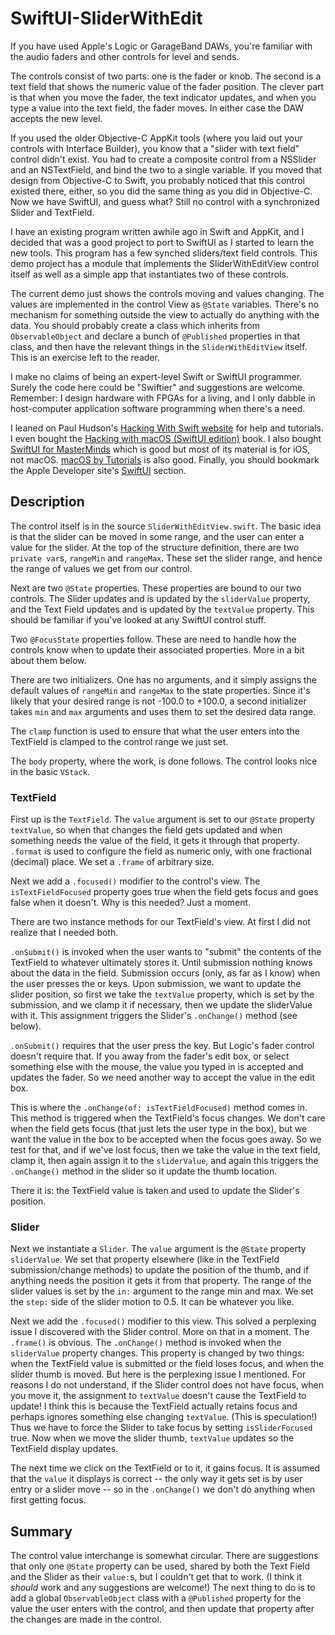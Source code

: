  # SwiftUI-SliderWithEdit

If you have used Apple's Logic or GarageBand DAWs, you're familiar with the audio faders and other controls for level and sends.

The controls consist of two parts: one is the fader or knob. The second is a text field that shows the numeric value of the fader position. The clever part is that when you move the fader, the text indicator updates, and when you type a value into the text field, the fader moves. In either case the DAW accepts the new level.

If you used the older Objective-C AppKit tools (where you laid out your controls with Interface Builder), you know that a "slider with text field" control didn't exist. You had to create a composite control from a NSSlider and an NSTextField, and bind the two to a single variable. If you moved that design from Objective-C to Swift, you probably noticed that this control existed there, either, so you did the same thing as you did in Objective-C. Now we have SwiftUI, and guess what? Still no control with a synchronized Slider and TextField.

I have an existing program written awhile ago in Swift and AppKit, and I decided that was a good project to port to SwiftUI as I started to learn the new tools. This program has a few synched sliders/text field controls. This demo project has a module that implements the SliderWithEditView control itself as well as a simple app that instantiates two of these controls.

The current demo just shows the controls moving and values changing. The values are implemented in the control View as `@State` variables. There's no mechanism for something outside the view to actually do anything with the data. You should probably create a class which inherits from `ObservableObject` and declare a bunch of `@Published` properties in that class, and then have the relevant things in the `SliderWithEditView` itself. This is an exercise left to the reader.

I make no claims of being an expert-level Swift or SwiftUI programmer. Surely the code here could be "Swiftier" and suggestions are welcome. Remember: I design hardware with FPGAs for a living, and I only dabble in host-computer application software programming when there's a need.

I leaned on Paul Hudson's [Hacking With Swift website](https://www.hackingwithswift.com) for help and tutorials. I even bought the [Hacking with macOS (SwiftUI edition)](https://www.hackingwithswift.com/store/hacking-with-macos) book. I also bought [SwiftUI for MasterMinds](https://books.apple.com/us/book/swiftui-for-masterminds-3rd-edition-2022/id6443368742) which is good but most of its material is for iOS, not macOS. [macOS by Tutorials](https://www.kodeco.com/books/macos-by-tutorials/v1.0) is also good. Finally, you should bookmark the Apple Developer site's [SwiftUI](https://developer.apple.com/documentation/swiftui/) section. 

## Description

The control itself is in the source `SliderWithEditView.swift`. The basic idea is that the slider can be moved in some range, and the user can enter a value for the slider. At the top of the structure definition, there are two `private var`s, `rangeMin` and `rangeMax`. These set the slider range, and hence the range of values we get from our control.

Next are two `@State` properties. These properties are bound to our two controls. The Slider updates and is updated by the `sliderValue` property, and the Text Field updates and is updated by the `textValue` property. This should be familiar if you've looked at any SwiftUI control stuff.

Two `@FocusState` properties follow. These are need to handle how the controls know when to update their associated properties. More in a bit about them below.

There are two initializers. One has no arguments, and it simply assigns the default values of `rangeMin` and `rangeMax` to the state properties. Since it's likely that your desired range is not -100.0 to +100.0, a second initializer takes `min` and `max` arguments and uses them to set the desired data range.

The `clamp` function is used to ensure that what the user enters into the TextField is clamped to the control range we just set.

The `body` property, where the work, is done follows. The control looks nice in the basic `VStack`. 

### TextField
First up is the `TextField`. The `value` argument is set to our `@State` property `textValue`, so when that changes the field gets updated and when something needs the value of the field, it gets it through that property. `.format` is used to configure the field as numeric only, with one fractional (decimal) place. We set a `.frame` of arbitrary size.

Next we add a `.focused()` modifier to the control's view. The `isTextFieldFocused` property goes true when the field gets focus and goes false when it doesn't. Why is this needed? Just a moment.

There are two instance methods for our TextField's view. At first I did not realize that I needed both.

`.onSubmit()` is invoked when the user wants to "submit" the contents of the TextField to whatever ultimately stores it. Until submission nothing knows about the data in the field. Submission occurs (only, as far as I know) when the user presses the <Return> or <Enter> keys. Upon submission, we want to update the slider position, so first we take the `textValue` property, which is set by the submission, and we clamp it if necessary, then we update the sliderValue with it. This assignment triggers the Slider's `.onChange()` method (see below).

`.onSubmit()` requires that the user press the <Return> key. But Logic's fader control doesn't require that. If you <Tab> away from the fader's edit box, or select something else with the mouse, the value you typed in is accepted and updates the fader. So we need another way to accept the value in the edit box.

This is where the `.onChange(of: isTextFieldFocused)` method comes in. This method is triggered when the TextField's focus changes. We don't care when the field gets focus (that just lets the user type in the box), but we want the value in the box to be accepted when the focus goes away. So we test for that, and if we've lost focus, then we take the value in the text field, clamp it, then again assign it to the `sliderValue`, and again this triggers the `.onChange()` method in the slider so it update the thumb location.

There it is: the TextField value is taken and used to update the Slider's position.

### Slider
Next we instantiate a `Slider`. The `value` argument is the `@State` property `sliderValue`. We set that property elsewhere (like in the TextField submission/change methods) to update the position of the thumb, and if anything needs the position it gets it from that property.
The range of the slider values is set by the `in:` argument to the range min and max.
We set the `step:` side of the slider motion to 0.5. It can be whatever you like.

Next we add the `.focused()` modifier to this view. This solved a perplexing issue I discovered with the Slider control. More on that in a moment.
The `.frame()` is obvious.
The `.onChange()` method is invoked when the `sliderValue` property changes. This property is changed by two things: when the TextField value is submitted or the field loses focus, and when the slider thumb is moved. But here is the perplexing issue I mentioned. For reasons I do not understand, if the Slider control does not have focus, when you move it, the assignment to `textValue` doesn't cause the TextField to update! I think this is because the TextField actually retains focus and perhaps ignores something else changing `textValue`. (This is speculation!) Thus we have to force the Slider to take focus by setting `isSliderFocused` true. Now when we move the slider thumb, `textValue` updates so the TextField display updates.

The next time we click on the TextField or <tab> to it, it gains focus. It is assumed that the `value` it displays is correct -- the only way it gets set is by user entry or a slider move -- so in the `.onChange()` we don't do anything when first getting focus.

## Summary
The control value interchange is somewhat circular. There are suggestions that only one `@State` property can be used, shared by both the Text Field and the Slider as their `value:`s, but I couldn't get that to work. (I think it _should_ work and any suggestions are welcome!) The next thing to do is to add a global `ObservableObject` class with a `@Published` property for the value the user enters with the control, and then update that property after the changes are made in the control.
